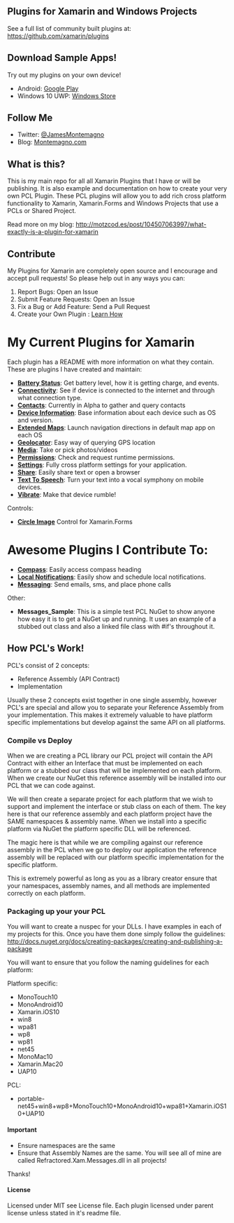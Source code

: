 ## Plugins for Xamarin and Windows Projects

See a full list of community built plugins at: https://github.com/xamarin/plugins

## Download Sample Apps!
Try out my plugins on your own device!
* Android: [Google Play](https://play.google.com/store/apps/details?id=com.refractored.testappforms)
* Windows 10 UWP: [Windows Store](https://www.microsoft.com/en-us/store/p/plugins-for-xamarin/9nj14nhqq6cf)

## Follow Me
* Twitter: [@JamesMontemagno](http://twitter.com/jamesmontemagno)
* Blog: [Montemagno.com](https://montemagno.com)

## What is this?
This is my main repo for all all Xamarin Plugins that I have or will be publishing. It is also example and documentation on how to create your very own PCL Plugin. These PCL plugins will allow you to add rich cross platform functionality to Xamarin, Xamarin.Forms and Windows Projects that use a PCLs or Shared Project.

Read more on my blog: http://motzcod.es/post/104507063997/what-exactly-is-a-plugin-for-xamarin

## Contribute
My Plugins for Xamarin are completely open source and I encourage and accept pull requests! So please help out in any ways you can:

1. Report Bugs: Open an Issue
2. Submit Feature Requests: Open an Issue
3. Fix a Bug or Add Feature: Send a Pull Request
4. Create your Own Plugin : [Learn How](https://github.com/xamarin/plugins)

# My Current Plugins for Xamarin
Each plugin has a README with more information on what they contain. These are plugins I have created and maintain:
* **[Battery Status](https://github.com/jamesmontemagno/BatteryPlugin)**: Get battery level, how it is getting charge, and events.
* **[Connectivity](https://github.com/jamesmontemagno/ConnectivityPlugin)**: See if device is connected to the internet and through what connection type.
* **[Contacts](https://github.com/jamesmontemagno/Xamarin.Plugins/tree/master/Contacts)**: Currently in Alpha to gather and query contacts
* **[Device Information](https://github.com/jamesmontemagno/DeviceInfoPlugin)**: Base information about each device such as OS and version.
* **[Extended Maps](https://github.com/jamesmontemagno/LaunchMapsPlugin)**: Launch navigation directions in default map app on each OS
* **[Geolocator](https://github.com/jamesmontemagno/GeolocatorPlugin)**: Easy way of querying GPS location
* **[Media](https://github.com/jamesmontemagno/MediaPlugin)**: Take or pick photos/videos
* **[Permissions](https://github.com/jamesmontemagno/PermissionsPlugin)**: Check and request runtime permissions.
* **[Settings](https://github.com/jamesmontemagno/SettingsPlugin)**: Fully cross platform settings for your application.
* **[Share](https://github.com/jguertl/SharePlugin)**: Easily share text or open a browser
* **[Text To Speech](https://github.com/jamesmontemagno/TextToSpeechPlugin)**: Turn your text into a vocal symphony on mobile devices.
* **[Vibrate](https://github.com/jamesmontemagno/VibratePlugin)**: Make that device rumble!

Controls:
* **[Circle Image](https://github.com/jamesmontemagno/ImageCirclePlugin)** Control for Xamarin.Forms


# Awesome Plugins I Contribute To:
* **[Compass](https://github.com/JarleySoft/CompassPlugin)**: Easily access compass heading
* **[Local Notifications](https://github.com/edsnider/Xamarin.Plugins/tree/master/Notifier)**: Easily show and schedule local notifications.
* **[Messaging](https://github.com/cjlotz/Xamarin.Plugins/tree/master/Messaging)**: Send emails, sms, and place phone calls

Other:
* **Messages_Sample**: This is a simple test PCL NuGet to show anyone how easy it is to get a NuGet up and running. It uses an example of a stubbed out class and also a linked file class with #if's throughout it.


## How PCL's Work!

PCL's consist of 2 concepts:

* Reference Assembly (API Contract)
* Implementation

Usually these 2 concepts exist together in one single assembly, however PCL's are special and allow you to separate your Reference Assembly from your implementation. This makes it extremely valuable to have platform specific implementations but develop against the same API on all platforms.

### Compile vs Deploy

When we are creating a PCL library our PCL project will contain the API Contract with either an Interface that must be implemented on each platform or a stubbed our class that will be implemented on each platform. When we create our NuGet this reference assembly will be installed into our PCL that we can code against. 

We will then create a separate project for each platform that we wish to support and implement the interface or stub class on each of them. The key here is that our reference assembly and each platform project have the SAME namespaces & assembly name. When we install into a specific platform via NuGet the platform specific DLL will be referenced.

The magic here is that while we are compiling against our reference assembly in the PCL when we go to deploy our application the reference assembly will be replaced with our platform specific implementation for the specific platform.

This is extremely powerful as long as you as a library creator ensure that your namespaces, assembly names, and all methods are implemented correctly on each platform.

### Packaging up your your PCL

You will want to create a nuspec for your DLLs. I have examples in each of my projects for this. Once you have them done simply follow the guidelines: http://docs.nuget.org/docs/creating-packages/creating-and-publishing-a-package

You will want to ensure that you follow the naming guidelines for each platform:

Platform specific: 

* MonoTouch10
* MonoAndroid10
* Xamarin.iOS10 
* win8
* wpa81
* wp8
* wp81
* net45
* MonoMac10
* Xamarin.Mac20
* UAP10

PCL:
* portable-net45+win8+wp8+MonoTouch10+MonoAndroid10+wpa81+Xamarin.iOS10+UAP10

#### Important

* Ensure namespaces are the same
* Ensure that Assembly Names are the same. You will see all of mine are called Refractored.Xam.Messages.dll in all projects!

Thanks!

#### License
Licensed under MIT see License file. Each plugin licensed under parent license unless stated in it's readme file.
